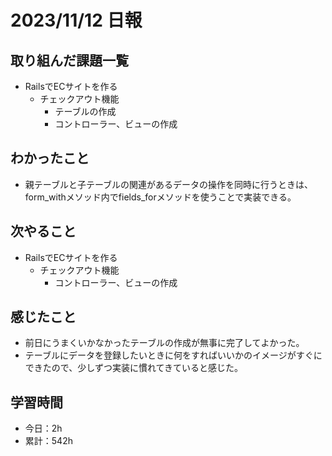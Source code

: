# 2023/11/12 日報
## 取り組んだ課題一覧
- RailsでECサイトを作る
  - チェックアウト機能
    - テーブルの作成
    - コントローラー、ビューの作成

## わかったこと
- 親テーブルと子テーブルの関連があるデータの操作を同時に行うときは、form_withメソッド内でfields_forメソッドを使うことで実装できる。

## 次やること
- RailsでECサイトを作る
  - チェックアウト機能
    - コントローラー、ビューの作成

## 感じたこと
- 前日にうまくいかなかったテーブルの作成が無事に完了してよかった。
- テーブルにデータを登録したいときに何をすればいいかのイメージがすぐにできたので、少しずつ実装に慣れてきていると感じた。

## 学習時間
- 今日：2h
- 累計：542h
